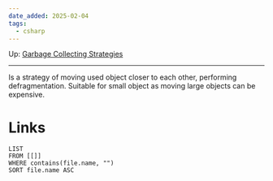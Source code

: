 ```yaml
---
date_added: 2025-02-04
tags:
  - csharp
---
```

Up: [Garbage Collecting Strategies](Garbage%20Collecting%20Strategies.md)
___
 Is a strategy of moving used object closer to each other, performing defragmentation. Suitable for small object as moving large objects can be expensive.

# Links
```dataview
LIST
FROM [[]]
WHERE contains(file.name, "")
SORT file.name ASC
```
